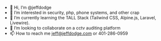 - 👋 Hi, I’m @jeffdodge
- 👀 I’m interested in security, php, phone systems, and other crap
- 🌱 I’m currently learning the TALL Stack (Tailwind CSS, Alpine.js, Laravel, Livewire).
- 💞️ I’m looking to collaborate on a cctv auditing platform
- 📫 How to reach me jeff@jeffdodge.com or 401-286-0959

<!---
jeffdodge/jeffdodge is a ✨ special ✨ repository because its `README.md` (this file) appears on your GitHub profile.
You can click the Preview link to take a look at your changes.
--->
